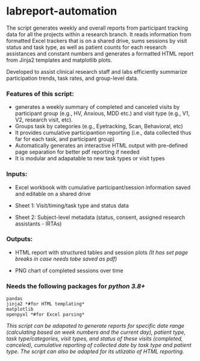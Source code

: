 # labreport-automation

The script generates weekly and overall reports from participant tracking data for all the projects within a research branch. It reads information from formatted Excel trackers that is on a shared drive, sums sessions by visit status and task type, as well as patient counts for each research assistances and constant numbers and generates a formatted HTML report from Jinja2 templates and matplotlib plots.

Developed to assist clinical research staff and labs efficiently summarize participation trends, task rates, and group-level data.

### Features of this script: ###

* generates a weekly summary of completed and canceled visits by participant group (e.g., HV, Anxious, MDD etc.) and visit type (e.g., V1, V2, research visit, etc). 
* Groups task by categories (e.g., Eyetracking, Scan, Behavioral, etc)
* It provides cumulative participantion reporting (i.e., data collected thus far for each task, and participant group)
* Automatically generates an interactive HTML output with pre-defined page separation for better pdf reporting if needed
* It is modular and adapatable to new task types or visit types


### Inputs: ###
* Excel workbook with cumulative participant/session information saved and editable on a shared drive

* Sheet 1: Visit/timing/task type and status data

* Sheet 2: Subject-level metadata (status, consent, assigned research assistants - IRTAs)

### Outputs: ###
* HTML report with structured tables and session plots *(It has set page breaks in case needs tobe saved as pdf)*

* PNG chart of completed sessions over time

### Needs the following packages for _python 3.8+_
```
pandas
jinja2 *#for HTML templating*
matplotlib
openpyxl *#for Excel parsing*
```
_This script can be adapated to generate reports for specific date range (calculating based on week numbers and the current day), patient type, task type/categories, visit types, and status of these visits (completed, canceled), cumulative reporting of collected date by task type and patient type. The script can also be adapted for its utlizatio of HTML reporting._
